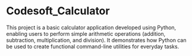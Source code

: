 # Codesoft_Calculator
This project is a basic calculator application developed using Python, enabling users to perform simple arithmetic operations (addition, subtraction, multiplication, and division). It demonstrates how Python can be used to create functional command-line utilities for everyday tasks.
